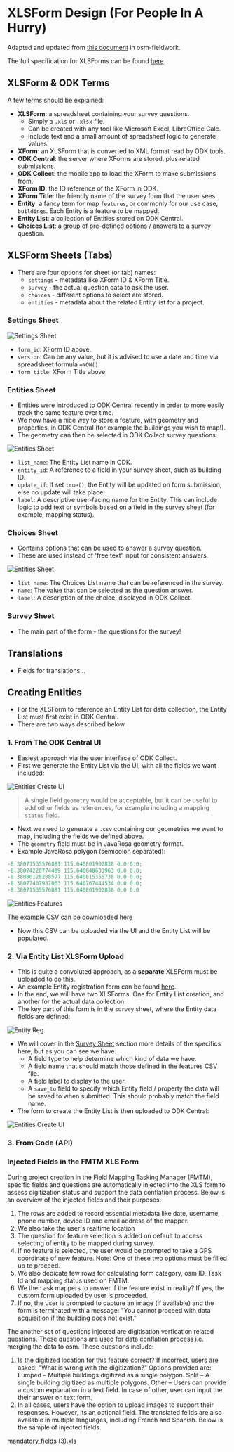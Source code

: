 # XLSForm Design (For People In A Hurry)

Adapted and updated from
[this document](https://hotosm.github.io/osm-fieldwork/about/xlsforms/)
in osm-fieldwork.

The full specification for XLSForms can be found [here](https://xlsform.org/en/).

## XLSForm & ODK Terms

A few terms should be explained:

- **XLSForm**: a spreadsheet containing your survey questions.
  - Simply a `.xls` or `.xlsx` file.
  - Can be created with any tool like Microsoft Excel, LibreOffice Calc.
  - Include text and a small amount of spreadsheet logic to generate values.
- **XForm**: an XLSForm that is converted to XML format read by ODK tools.
- **ODK Central**: the server where XForms are stored, plus related submissions.
- **ODK Collect**: the mobile app to load the XForm to make submissions from.
- **XForm ID**: the ID reference of the XForm in ODK.
- **XForm Title**: the friendly name of the survey form that the user sees.
- **Entity**: a fancy term for map `features`, or commonly for our use case,
  `buildings`. Each Entity is a feature to be mapped.
- **Entity List**: a collection of Entities stored on ODK Central.
- **Choices List**: a group of pre-defined options / answers to a survey
  question.

## XLSForm Sheets (Tabs)

- There are four options for sheet (or tab) names:
  - `settings` - metadata like XForm ID & XForm Title.
  - `survey` - the actual question data to ask the user.
  - `choices` - different options to select are stored.
  - `entities` - metadata about the related Entity list for a project.

### Settings Sheet

![Settings Sheet](../images/xlsform-design/xlsform-settings-sheet.png)

- `form_id`: XForm ID above.
- `version`: Can be any value, but it is advised to use a date and time via
  spreadsheet formula `=NOW()`.
- `form_title`: XForm Title above.

### Entities Sheet

- Entities were introduced to ODK Central recently in order to more easily track
  the same feature over time.
- We now have a nice way to store a feature, with geometry and properties, in
  ODK Central (for example the buildings you wish to map!).
- The geometry can then be selected in ODK Collect survey questions.

![Entities Sheet](../images/xlsform-design/xlsform-entities-sheet.png)

- `list_name`: The Entity List name in ODK.
- `entity_id`: A reference to a field in your survey sheet, such as building ID.
- `update_if`: If set `true()`, the Entity will be updated on form submission,
  else no update will take place.
- `label`: A descriptive user-facing name for the Entity. This can include logic
  to add text or symbols based on a field in the survey sheet (for example,
  mapping status).

### Choices Sheet

- Contains options that can be used to answer a survey question.
- These are used instead of 'free text' input for consistent answers.

![Entities Sheet](../images/xlsform-design/xlsform-entities-sheet.png)

- `list_name`: The Choices List name that can be referenced in the survey.
- `name`: The value that can be selected as the question answer.
- `label`: A description of the choice, displayed in ODK Collect.

### Survey Sheet

- The main part of the form - the questions for the survey!

## Translations

- Fields for translations...

## Creating Entities

- For the XLSForm to reference an Entity List for data collection, the Entity
  List must first exist in ODK Central.
- There are two ways described below.

### 1. From The ODK Central UI

- Easiest approach via the user interface of ODK Collect.
- First we generate the Entity List via the UI, with all the fields we
  want included:

![Entities Create UI](../images/xlsform-design/odk-central-entity-creation.png)

> A single field `geometry` would be acceptable, but it can be useful to add
> other fields as references, for example including a mapping `status` field.

- Next we need to generate a `.csv` containing our geometries we want to map,
  including the fields we defined above.
- The `geometry` field must be in JavaRosa geometry format.
- Example JavaRosa polygon (semicolon separated):

```java
-8.38071535576881 115.640801902838 0.0 0.0;
-8.38074220774489 115.640848633963 0.0 0.0;
-8.38080128208577 115.640815355738 0.0 0.0;
-8.38077407987063 115.640767444534 0.0 0.0;
-8.38071535576881 115.640801902838 0.0 0.0
```

![Entities Features](../images/xlsform-design/xlsform-entity-features.png)

The example CSV can be downloaded
[here](../images/xlsform-design/entity-features.csv)

- Now this CSV can be uploaded via the UI and the Entity List will be populated.

### 2. Via Entity List XLSForm Upload

- This is quite a convoluted approach, as a **separate** XLSForm must be
  uploaded to do this.
- An example Entity registration form can be found
  [here](../images/xlsform-design/entities_registration.xls).
- In the end, we will have two XLSForms. One for Entity List creation,
  and another for the actual data collection.
- The key part of this form is in the `survey` sheet, where the Entity data
  fields are defined:

![Entity Reg](../images/xlsform-design/xlsform-entity-registration.png)

- We will cover in the [Survey Sheet](#survey-sheet) section more details of
  the specifics here, but as you can see we have:
  - A field type to help determine which kind of data we have.
  - A field name that should match those defined in the features CSV file.
  - A field label to display to the user.
  - A `save_to` field to specify which Entity field / property the data will be
    saved to when submitted. This should probably match the field name.
- The form to create the Entity List is then uploaded to ODK Central:

![Entities Create UI](../images/xlsform-design/odk-central-entity-registration.png)

### 3. From Code (API)

### Injected Fields in the FMTM XLS Form
During project creation in the Field Mapping Tasking Manager (FMTM), specific 
fields and questions are automatically injected into the XLS form to assess 
digitization status and support the data conflation process. Below is an
overview of the injected fields and their purposes:
1. The rows are added to record essential metadata like date, username,
    phone number, device ID and email address of the mapper.
3. We also take the user's realtime location
4. The question for feature selection is added on default to access
   selecting of entity to be mapped during survey.
6. If no feature is selected, the user would be prompted to take a GPS coordinate
    of new feature.
Note: One of these two options must be filled up to proceed.
8. We also dedicate few rows for calculating form category, osm ID,
   Task Id and mapping status used on FMTM.
10. We then ask mappers to answer if the feature exist in reality?
     If yes, the custom form uploaded by user is proceeded.
12.  If no, the user is prompted to capture an image (if available) and the form
     is terminated with a message:
"You cannot proceed with data acquisition if the building does not exist."

The another set of questions injected are digitisation verfication related questions. 
These questions are used for data conflation process i.e. merging the data to osm.
These questions include:
1. Is the digitized location for this feature correct?
  If incorrect, users are asked: "What is wrong with the digitization?"
Options provided are:
Lumped – Multiple buildings digitized as a single polygon.
Split – A single building digitized as multiple polygons.
Other – Users can provide a custom explanation in a text field.
In case of other, user can input the their answer on text form.
3. In all cases, users have the option to upload images to support
   their responses. However, its an optional field.
The translated feilds are also available in multiple languages,
 including French and Spanish.
Below is the sample of injected fields.

[mandatory_fields (3).xls](https://github.com/user-attachments/files/17975369/mandatory_fields.3.xls)




